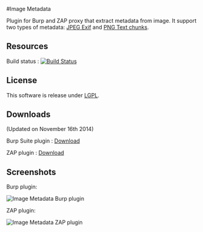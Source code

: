 #Image Metadata

Plugin for Burp and ZAP proxy that extract metadata from image. It support two types of metadata: [JPEG Exif](http://en.wikipedia.org/wiki/Exchangeable_image_file_format) and [PNG Text chunks](http://www.w3.org/TR/PNG-Chunks.html#C.tEXt).

## Resources

Build status : [![Build Status](https://travis-ci.org/h3xstream/burp-image-metadata.png)](https://travis-ci.org/h3xstream/burp-image-metadata)

## License

This software is release under [LGPL](http://www.gnu.org/licenses/lgpl.html).

## Downloads

(Updated on November 16th 2014)

Burp Suite plugin : [Download](https://raw.githubusercontent.com/h3xstream/burp-image-metadata/gh-pages/releases/burp/img-metadata-burp-plugin-2.jar)

ZAP plugin : [Download](https://raw.githubusercontent.com/h3xstream/burp-image-metadata/gh-pages/releases/zap/imgmetadata-alpha-2.jar)

## Screenshots

Burp plugin:

![Image Metadata Burp plugin](https://raw.githubusercontent.com/h3xstream/burp-image-metadata/gh-pages/screenshots/screenshot_burp_plugin.png)

ZAP plugin:

![Image Metadata ZAP plugin](https://raw.githubusercontent.com/h3xstream/burp-image-metadata/gh-pages/screenshots/screenshot_zap_plugin.png)